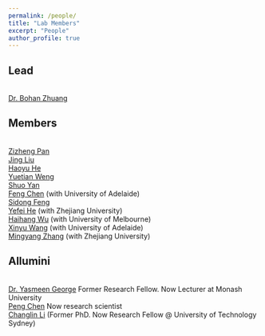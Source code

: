 ```yaml
---
permalink: /people/
title: "Lab Members"
excerpt: "People"
author_profile: true
---
```


## Lead
<br><a href="https://bohanzhuang.github.io/">Dr. Bohan Zhuang</a>

## Members

<br><a href="https://zizhengpan.github.io/">Zizheng Pan</a>
<br><a href="https://www.jing-liu.com/">Jing Liu</a>
<br><a href="https://charles-haoyuhe.github.io/">Haoyu He</a>
<br><a href="https://openreview.net/profile?id=~Yuetian_Weng1">Yuetian Weng</a>
<br><a href="https://www.linkedin.com/in/yan-shuo-49888164/?originalSubdomain=au">Shuo Yan</a>
<br><a href="https://github.com/Chenfeng1271">Feng Chen</a> (with University of Adelaide)
<br><a href="https://sidongfeng.github.io/">Sidong Feng</a> 
<br><a href="https://scholar.google.com/citations?user=CTEQwwwAAAAJ&hl=zh-CN&oi=ao">Yefei He</a> (with Zhejiang University)
<br><a href="https://mechanical.eng.unimelb.edu.au/people/research-students/roboticsoptimisation/haihang-wu">Haihang Wu</a> (with University of Melbourne)
<br><a href="">Xinyu Wang</a> (with University of Adelaide)
<br><a href="">Mingyang Zhang</a> (with Zhejiang University)


## Allumini
<br><a href="https://scholar.google.com/citations?user=URHQRGwAAAAJ&hl=en">Dr. Yasmeen George</a>  Former Research Fellow. Now Lecturer at Monash University
<br><a href="https://scholar.google.com/citations?user=Hoh9p_kAAAAJ&hl=en">Peng Chen</a>  Now research scientist 
<br><a href="https://scholar.google.com/citations?user=RLAgwBkAAAAJ&hl=en">Changlin Li</a> (Former PhD. Now Research Fellow @ University of Technology Sydney)

